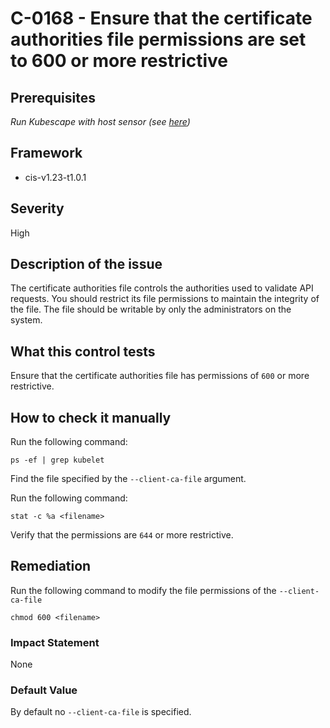 # C-0168 - Ensure that the certificate authorities file permissions are set to 600 or more restrictive

## Prerequisites
 *Run Kubescape with host sensor (see [here](https://hub.armo.cloud/docs/host-sensor))*
 
## Framework
* cis-v1.23-t1.0.1
 
## Severity
High

## Description of the issue
The certificate authorities file controls the authorities used to validate API requests. You should restrict its file permissions to maintain the integrity of the file. The file should be writable by only the administrators on the system.
 
## What this control tests 
Ensure that the certificate authorities file has permissions of `600` or more restrictive.
 
## How to check it manually 
Run the following command:

 
```
ps -ef | grep kubelet

```
 Find the file specified by the `--client-ca-file` argument.

 Run the following command:

 
```
stat -c %a <filename>

```
 Verify that the permissions are `644` or more restrictive.
 
## Remediation
Run the following command to modify the file permissions of the `--client-ca-file`

 
```
chmod 600 <filename>

```
 
### Impact Statement
None
 
### Default Value
By default no `--client-ca-file` is specified.
 
